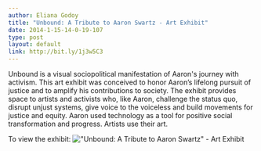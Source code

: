 ```yaml
---
author: Eliana Godoy
title: "Unbound: A Tribute to Aaron Swartz - Art Exhibit"
date: 2014-1-15-14-0-19-107
type: post
layout: default
link: http://bit.ly/1j3w5C3
---
```

Unbound is a visual sociopolitical manifestation of Aaron's journey with activism. This art exhibit was conceived to honor Aaron’s lifelong pursuit of justice and to amplify his contributions to society. The exhibit provides space to artists and activists who, like Aaron, challenge the status quo, disrupt unjust systems, give voice to the voiceless and build movements for justice and equity. Aaron used technology as a tool for positive social transformation and progress. Artists use their art.

To view the exhibit:
!["Unbound: A Tribute to Aaron Swartz" - Art Exhibit ](https://raw.github.com/rememberaaronsw/rememberaaronsw/master/images/2014-1-15-14-0-19-107-AARON-LR.jpg)
